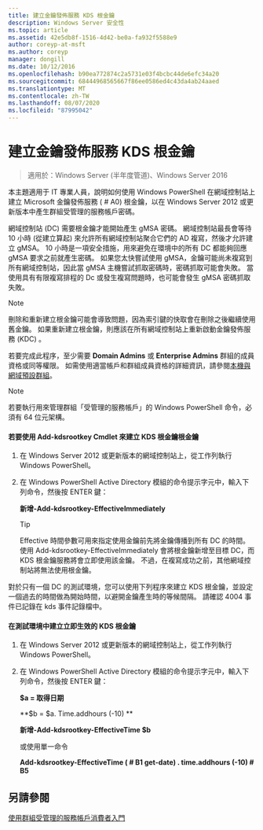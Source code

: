 ```yaml
---
title: 建立金鑰發佈服務 KDS 根金鑰
description: Windows Server 安全性
ms.topic: article
ms.assetid: 42e5db8f-1516-4d42-be0a-fa932f5588e9
author: coreyp-at-msft
ms.author: coreyp
manager: dongill
ms.date: 10/12/2016
ms.openlocfilehash: b90ea772874c2a5731e03f4bcbc44de6efc34a20
ms.sourcegitcommit: 68444968565667f86ee0586ed4c43da4ab24aaed
ms.translationtype: MT
ms.contentlocale: zh-TW
ms.lasthandoff: 08/07/2020
ms.locfileid: "87995042"
---
```

# <a name="create-the-key-distribution-services-kds-root-key"></a>建立金鑰發佈服務 KDS 根金鑰

>適用於：Windows Server (半年度管道)、Windows Server 2016

本主題適用于 IT 專業人員，說明如何使用 Windows PowerShell 在網域控制站上建立 Microsoft 金鑰發佈服務 ( # A0) 根金鑰，以在 Windows Server 2012 或更新版本中產生群組受管理的服務帳戶密碼。

網域控制站 (DC) 需要根金鑰才能開始產生 gMSA 密碼。 網域控制站最長會等待 10 小時 (從建立算起) 來允許所有網域控制站聚合它們的 AD 複寫，然後才允許建立 gMSA。 10 小時是一項安全措施，用來避免在環境中的所有 DC 都能夠回應 gMSA 要求之前就產生密碼。  如果您太快嘗試使用 gMSA，金鑰可能尚未複寫到所有網域控制站，因此當 gMSA 主機嘗試抓取密碼時，密碼抓取可能會失敗。 當使用具有有限複寫排程的 Dc 或發生複寫問題時，也可能會發生 gMSA 密碼抓取失敗。

> [!NOTE]
> 刪除和重新建立根金鑰可能會導致問題，因為索引鍵的快取會在刪除之後繼續使用舊金鑰。 如果重新建立根金鑰，則應該在所有網域控制站上重新啟動金鑰發佈服務 (KDC) 。

若要完成此程序，至少需要 **Domain Admins** 或 **Enterprise Admins** 群組的成員資格或同等權限。 如需使用適當帳戶和群組成員資格的詳細資訊，請參閱[本機與網域預設群組](/previous-versions/orphan-topics/ws.10/dd728026(v=ws.10))。

> [!NOTE]
> 若要執行用來管理群組「受管理的服務帳戶」的 Windows PowerShell 命令，必須有 64 位元架構。

#### <a name="to-create-the-kds-root-key-using-the-add-kdsrootkey-cmdlet"></a>若要使用 Add-kdsrootkey Cmdlet 來建立 KDS 根金鑰根金鑰

1.  在 Windows Server 2012 或更新版本的網域控制站上，從工作列執行 Windows PowerShell。

2.  在 Windows PowerShell Active Directory 模組的命令提示字元中，輸入下列命令，然後按 ENTER 鍵：

    **新增-Add-kdsrootkey-EffectiveImmediately**

    > [!TIP]
    > Effective 時間參數可用來指定使用金鑰前先將金鑰傳播到所有 DC 的時間。 使用 Add-kdsrootkey-EffectiveImmediately 會將根金鑰新增至目標 DC，而 KDS 根金鑰服務將會立即使用該金鑰。 不過，在複寫成功之前，其他網域控制站將無法使用根金鑰。

對於只有一個 DC 的測試環境，您可以使用下列程序來建立 KDS 根金鑰，並設定一個過去的時間做為開始時間，以避開金鑰產生時的等候間隔。 請確認 4004 事件已記錄在 kds 事件記錄檔中。

#### <a name="to-create-the-kds-root-key-in-a-test-environment-for-immediate-effectiveness"></a>在測試環境中建立立即生效的 KDS 根金鑰

1.  在 Windows Server 2012 或更新版本的網域控制站上，從工作列執行 Windows PowerShell。

2.  在 Windows PowerShell Active Directory 模組的命令提示字元中，輸入下列命令，然後按 ENTER 鍵：

    **$a = 取得日期**

    **$b = $a. Time.addhours (-10) **

    **新增-Add-kdsrootkey-EffectiveTime $b**

    或使用單一命令

    **Add-kdsrootkey-EffectiveTime ( # B1 get-date) . time.addhours (-10) # B5**

## <a name="see-also"></a>另請參閱
[使用群組受管理的服務帳戶消費者入門](getting-started-with-group-managed-service-accounts.md)